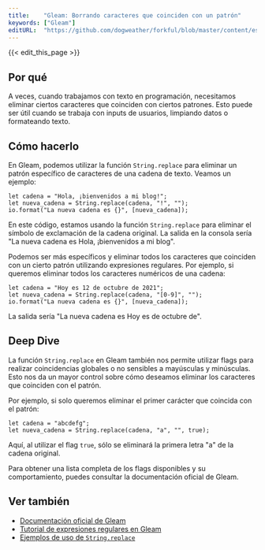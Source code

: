 ```yaml
---
title:    "Gleam: Borrando caracteres que coinciden con un patrón"
keywords: ["Gleam"]
editURL:  "https://github.com/dogweather/forkful/blob/master/content/es/gleam/deleting-characters-matching-a-pattern.md"
---
```


{{< edit_this_page >}}

## Por qué

A veces, cuando trabajamos con texto en programación, necesitamos eliminar ciertos caracteres que coinciden con ciertos patrones. Esto puede ser útil cuando se trabaja con inputs de usuarios, limpiando datos o formateando texto.

## Cómo hacerlo

En Gleam, podemos utilizar la función `String.replace` para eliminar un patrón específico de caracteres de una cadena de texto. Veamos un ejemplo:

```Gleam
let cadena = "Hola, ¡bienvenidos a mi blog!";
let nueva_cadena = String.replace(cadena, "!", "");
io.format("La nueva cadena es {}", [nueva_cadena]);
```

En este código, estamos usando la función `String.replace` para eliminar el símbolo de exclamación de la cadena original. La salida en la consola sería "La nueva cadena es Hola, ¡bienvenidos a mi blog".

Podemos ser más específicos y eliminar todos los caracteres que coinciden con un cierto patrón utilizando expresiones regulares. Por ejemplo, si queremos eliminar todos los caracteres numéricos de una cadena:

```Gleam
let cadena = "Hoy es 12 de octubre de 2021";
let nueva_cadena = String.replace(cadena, "[0-9]", "");
io.format("La nueva cadena es {}", [nueva_cadena]);
```

La salida sería "La nueva cadena es Hoy es de octubre de".

## Deep Dive

La función `String.replace` en Gleam también nos permite utilizar flags para realizar coincidencias globales o no sensibles a mayúsculas y minúsculas. Esto nos da un mayor control sobre cómo deseamos eliminar los caracteres que coinciden con el patrón.

Por ejemplo, si solo queremos eliminar el primer carácter que coincida con el patrón:

```Gleam
let cadena = "abcdefg";
let nueva_cadena = String.replace(cadena, "a", "", true);
```

Aquí, al utilizar el flag `true`, sólo se eliminará la primera letra "a" de la cadena original.

Para obtener una lista completa de los flags disponibles y su comportamiento, puedes consultar la documentación oficial de Gleam.

## Ver también

- [Documentación oficial de Gleam](https://gleam.run/documentation/)
- [Tutorial de expresiones regulares en Gleam](https://gleam.run/book/tutorials/regular-expressions.html)
- [Ejemplos de uso de `String.replace`](https://troutsblog.com/blog/deleting-patterns-string-replace-gleam)